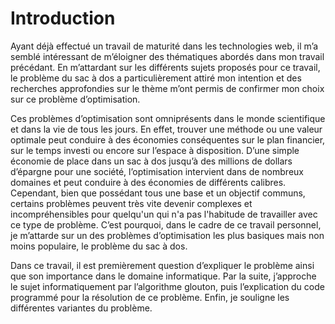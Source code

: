 # Introduction
Ayant déjà effectué un travail de maturité dans les technologies web, il m’a semblé intéressant de m’éloigner des thématiques abordés dans mon travail précédant. En m’attardant sur les différents sujets proposés pour ce travail, le problème du sac à dos a particulièrement attiré mon intention et des recherches approfondies sur le thème m’ont permis de confirmer mon choix sur ce problème d’optimisation. 

Ces problèmes d’optimisation sont omniprésents dans le monde scientifique et dans la vie de tous les jours. En effet, trouver une méthode ou une valeur optimale peut conduire à des économies conséquentes sur le plan financier, sur le temps investi ou encore sur l’espace à disposition. D’une simple économie de place dans un sac à dos jusqu’à des millions de dollars d’épargne pour une société, l’optimisation intervient dans de nombreux domaines et peut conduire à des économies de différents calibres. Cependant, bien que possédant tous une base et un objectif communs, certains problèmes peuvent très vite devenir complexes et incompréhensibles pour quelqu'un qui n'a pas l'habitude de travailler avec ce type de problème. C’est pourquoi, dans le cadre de ce travail personnel, je m’attarde sur un des problèmes d’optimisation les plus basiques mais non moins populaire, le problème du sac à dos.  

Dans ce travail, il est premièrement question d’expliquer le problème ainsi que son importance dans le domaine informatique. Par la suite, j’approche le sujet informatiquement par l’algorithme glouton, puis l’explication du code programmé pour la résolution de ce problème. Enfin, je souligne les différentes variantes du problème. 